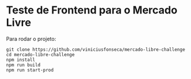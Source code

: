 # Teste de Frontend para o Mercado Livre

Para rodar o projeto:

```
git clone https://github.com/viniciusfonseca/mercado-libre-challenge
cd mercado-libre-challenge
npm install
npm run build
npm run start-prod
```
